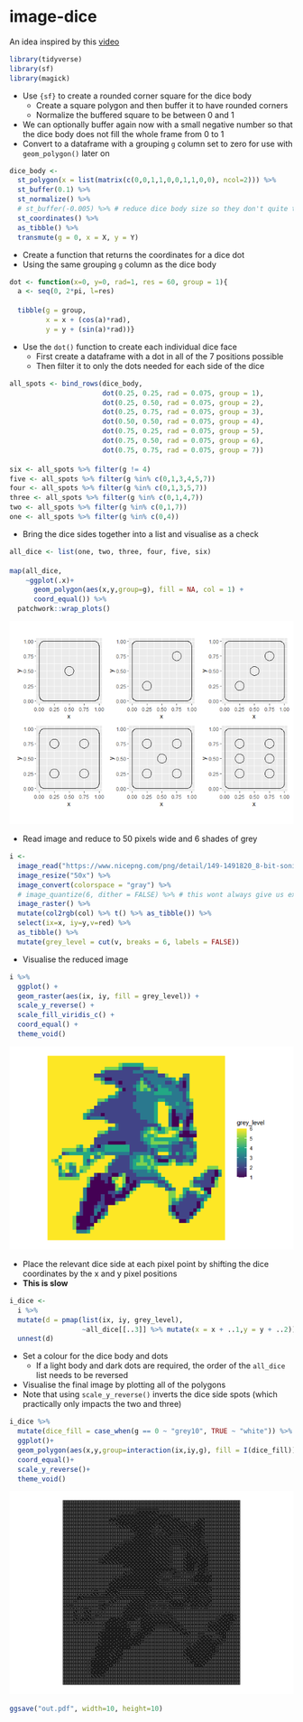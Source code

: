
<!-- README.md is generated from README.Rmd. Please edit that file -->

# image-dice

An idea inspired by this
[video](https://www.reddit.com/r/StarWars/comments/u6ar6p/have_a_good_week/?utm_medium=android_app&utm_source=share)

``` r
library(tidyverse)
library(sf)
library(magick)
```

-   Use `{sf}` to create a rounded corner square for the dice body
    -   Create a square polygon and then buffer it to have rounded
        corners
    -   Normalize the buffered square to be between 0 and 1
-   We can optionally buffer again now with a small negative number so
    that the dice body does not fill the whole frame from 0 to 1
-   Convert to a dataframe with a grouping `g` column set to zero for
    use with `geom_polygon()` later on

``` r
dice_body <-
  st_polygon(x = list(matrix(c(0,0,1,1,0,0,1,1,0,0), ncol=2))) %>% 
  st_buffer(0.1) %>% 
  st_normalize() %>%
  # st_buffer(-0.005) %>% # reduce dice body size so they don't quite touch eachother when placed on the grid  
  st_coordinates() %>% 
  as_tibble() %>% 
  transmute(g = 0, x = X, y = Y)
```

-   Create a function that returns the coordinates for a dice dot
-   Using the same grouping `g` column as the dice body

``` r
dot <- function(x=0, y=0, rad=1, res = 60, group = 1){
  a <- seq(0, 2*pi, l=res)
  
  tibble(g = group,
         x = x + (cos(a)*rad),
         y = y + (sin(a)*rad))}
```

-   Use the `dot()` function to create each individual dice face
    -   First create a dataframe with a dot in all of the 7 positions
        possible
    -   Then filter it to only the dots needed for each side of the dice

``` r
all_spots <- bind_rows(dice_body,
                       dot(0.25, 0.25, rad = 0.075, group = 1),
                       dot(0.25, 0.50, rad = 0.075, group = 2),
                       dot(0.25, 0.75, rad = 0.075, group = 3),
                       dot(0.50, 0.50, rad = 0.075, group = 4),
                       dot(0.75, 0.25, rad = 0.075, group = 5),
                       dot(0.75, 0.50, rad = 0.075, group = 6),
                       dot(0.75, 0.75, rad = 0.075, group = 7))

six <- all_spots %>% filter(g != 4)
five <- all_spots %>% filter(g %in% c(0,1,3,4,5,7))
four <- all_spots %>% filter(g %in% c(0,1,3,5,7))
three <- all_spots %>% filter(g %in% c(0,1,4,7))
two <- all_spots %>% filter(g %in% c(0,1,7))
one <- all_spots %>% filter(g %in% c(0,4))
```

-   Bring the dice sides together into a list and visualise as a check

``` r
all_dice <- list(one, two, three, four, five, six)

map(all_dice, 
    ~ggplot(.x)+
      geom_polygon(aes(x,y,group=g), fill = NA, col = 1) + 
      coord_equal()) %>% 
  patchwork::wrap_plots()
```

![](README_files/figure-gfm/unnamed-chunk-6-1.png)<!-- -->

-   Read image and reduce to 50 pixels wide and 6 shades of grey

``` r
i <- 
  image_read("https://www.nicepng.com/png/detail/149-1491820_8-bit-sonic-pixel-art.png") %>% 
  image_resize("50x") %>%
  image_convert(colorspace = "gray") %>%
  # image_quantize(6, dither = FALSE) %>% # this wont always give us exactly 6 shades 
  image_raster() %>% 
  mutate(col2rgb(col) %>% t() %>% as_tibble()) %>% 
  select(ix=x, iy=y,v=red) %>% 
  as_tibble() %>% 
  mutate(grey_level = cut(v, breaks = 6, labels = FALSE))
```

-   Visualise the reduced image

``` r
i %>% 
  ggplot() + 
  geom_raster(aes(ix, iy, fill = grey_level)) + 
  scale_y_reverse() + 
  scale_fill_viridis_c() + 
  coord_equal() +
  theme_void()
```

![](README_files/figure-gfm/unnamed-chunk-8-1.png)<!-- -->

-   Place the relevant dice side at each pixel point by shifting the
    dice coordinates by the x and y pixel positions
-   **This is slow**

``` r
i_dice <- 
  i %>% 
  mutate(d = pmap(list(ix, iy, grey_level), 
                  ~all_dice[[..3]] %>% mutate(x = x + ..1,y = y + ..2))) %>% 
  unnest(d)
```

-   Set a colour for the dice body and dots
    -   If a light body and dark dots are required, the order of the
        `all_dice` list needs to be reversed
-   Visualise the final image by plotting all of the polygons
-   Note that using `scale_y_reverse()` inverts the dice side spots
    (which practically only impacts the two and three)

``` r
i_dice %>%
  mutate(dice_fill = case_when(g == 0 ~ "grey10", TRUE ~ "white")) %>% 
  ggplot()+
  geom_polygon(aes(x,y,group=interaction(ix,iy,g), fill = I(dice_fill)), col=NA)+
  coord_equal()+
  scale_y_reverse()+
  theme_void()
```

![](README_files/figure-gfm/unnamed-chunk-10-1.png)<!-- -->

``` r
ggsave("out.pdf", width=10, height=10)
```
